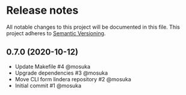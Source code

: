 # Release notes
All notable changes to this project will be documented in this file.
This project adheres to [Semantic Versioning](http://semver.org/).

## 0.7.0 (2020-10-12)
- Update Makefile #4 @mosuka
- Upgrade dependencies #3 @mosuka
- Move CLI form lindera repository #2 @mosuka
- Initial commit #1 @mosuka

